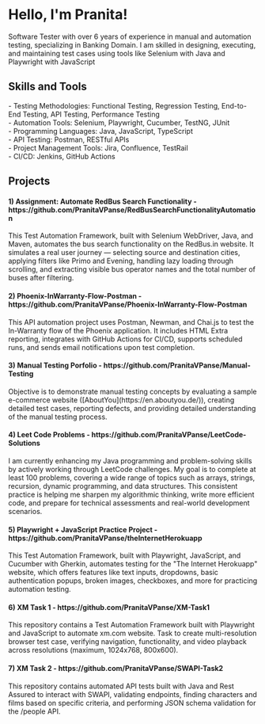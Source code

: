 <h1>Hello, I'm Pranita!</h1>
Software Tester with over 6 years of experience in manual and automation testing, specializing in Banking Domain. I am skilled in designing, executing, and maintaining test cases using tools like Selenium with Java and Playwright with JavaScript

<h2>Skills and Tools </h2>
- Testing Methodologies: Functional Testing, Regression Testing, End-to-End Testing, API Testing, Performance Testing <br/>
- Automation Tools: Selenium, Playwright, Cucumber, TestNG, JUnit <br/>
- Programming Languages: Java, JavaScript, TypeScript <br/>
- API Testing: Postman, RESTful APIs <br/>
- Project Management Tools: Jira, Confluence, TestRail <br/>
- CI/CD: Jenkins, GitHub Actions <br/>

<h2>Projects</h2>
<h4> 1) Assignment: Automate RedBus Search Functionality - https://github.com/PranitaVPanse/RedBusSearchFunctionalityAutomation</h4>
This Test Automation Framework, built with Selenium WebDriver, Java, and Maven, automates the bus search functionality on the RedBus.in website. It simulates a real user journey — selecting source and destination cities, applying filters like Primo and Evening, handling lazy loading through scrolling, and extracting visible bus operator names and the total number of buses after filtering.
<h4> 2) Phoenix-InWarranty-Flow-Postman - https://github.com/PranitaVPanse/Phoenix-InWarranty-Flow-Postman </h4>
This API automation project uses Postman, Newman, and Chai.js to test the In-Warranty flow of the Phoenix application. It includes HTML Extra reporting, integrates with GitHub Actions for CI/CD, supports scheduled runs, and sends email notifications upon test completion.
<h4> 3) Manual Testing Porfolio - https://github.com/PranitaVPanse/Manual-Testing </h4>
Objective is to demonstrate manual testing concepts by evaluating a sample e-commerce website ([AboutYou](https://en.aboutyou.de/)), creating detailed test cases, reporting defects, and providing detailed understanding of the manual testing process. <br/>
<h4> 4) Leet Code Problems - https://github.com/PranitaVPanse/LeetCode-Solutions </h4>
I am currently enhancing my Java programming and problem-solving skills by actively working through LeetCode challenges. My goal is to complete at least 100 problems, covering a wide range of topics such as arrays, strings, recursion, dynamic programming, and data structures. This consistent practice is helping me sharpen my algorithmic thinking, write more efficient code, and prepare for technical assessments and real-world development scenarios. <br/>
<h4> 5) Playwright + JavaScript Practice Project - https://github.com/PranitaVPanse/theInternetHerokuapp </h4>
This Test Automation Framework, built with Playwright, JavaScript, and Cucumber with Gherkin, automates testing for the "The Internet Herokuapp" website, which offers features like text inputs, dropdowns, basic authentication popups, broken images, checkboxes, and more for practicing automation testing. <br/>
<h4> 6) XM Task 1 - https://github.com/PranitaVPanse/XM-Task1 </h4>
This repository contains a Test Automation Framework built with Playwright and JavaScript to automate xm.com website. Task to create multi-resolution browser test case, verifying navigation, functionality, and video playback across resolutions (maximum, 1024x768, 800x600). <br/>
<h4> 7) XM Task 2 - https://github.com/PranitaVPanse/SWAPI-Task2 </h4> 
This repository contains automated API tests built with Java and Rest Assured to interact with SWAPI, validating endpoints, finding characters and films based on specific criteria, and performing JSON schema validation for the /people API.

